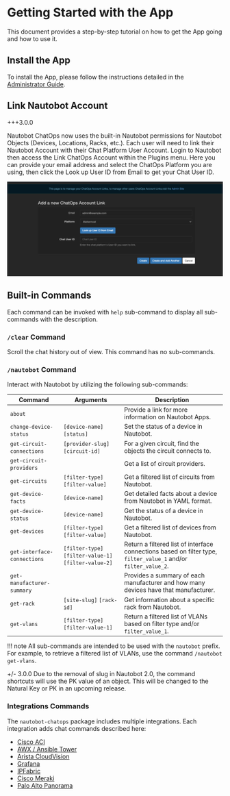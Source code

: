 # Getting Started with the App

This document provides a step-by-step tutorial on how to get the App going and how to use it.

## Install the App

To install the App, please follow the instructions detailed in the [Administrator Guide](../admin/install.md).

## Link Nautobot Account

+++3.0.0

Nautobot ChatOps now uses the built-in Nautobot permissions for Nautobot Objects (Devices, Locations, Racks, etc.). Each user will need to link their Nautobot Account with their Chat Platform User Account. Login to Nautobot then access the Link ChatOps Account within the Plugins menu. Here you can provide your email address and select the ChatOps Platform you are using, then click the Look up User ID from Email to get your Chat User ID.

![Link Accounts](../images/account_link.png)

## Built-in Commands

Each command can be invoked with `help` sub-command to display all sub-commands with the description.

### `/clear` Command

Scroll the chat history out of view. This command has no sub-commands.

### `/nautobot` Command

Interact with Nautobot by utilizing the following sub-commands:

| Command | Arguments | Description |
| ------- | --------- | ----------- |
| `about` || Provide a link for more information on Nautobot Apps. |
| `change-device-status` | `[device-name]` `[status]` | Set the status of a device in Nautobot. |
| `get-circuit-connections` | `[provider-slug]` `[circuit-id]` | For a given circuit, find the objects the circuit connects to. |
| `get-circuit-providers` || Get a list of circuit providers. |
| `get-circuits` | `[filter-type]` `[filter-value]` | Get a filtered list of circuits from Nautobot. |
| `get-device-facts` | `[device-name]` | Get detailed facts about a device from Nautobot in YAML format. |
| `get-device-status` | `[device-name]` | Get the status of a device in Nautobot. |
| `get-devices` | `[filter-type]` `[filter-value]` | Get a filtered list of devices from Nautobot. |
| `get-interface-connections` | `[filter-type]` `[filter-value-1]` `[filter-value-2]` | Return a filtered list of interface connections based on filter type, `filter_value_1` and/or `filter_value_2`. |
| `get-manufacturer-summary` || Provides a summary of each manufacturer and how many devices have that manufacturer. |
| `get-rack` | `[site-slug]` `[rack-id]` | Get information about a specific rack from Nautobot. |
| `get-vlans` | `[filter-type]` `[filter-value-1]` | Return a filtered list of VLANs based on filter type and/or `filter_value_1`. |

!!! note
    All sub-commands are intended to be used with the `nautobot` prefix. For example, to retrieve a filtered list of VLANs, use the command `/nautobot get-vlans`.

+/- 3.0.0
    Due to the removal of slug in Nautobot 2.0, the command shortcuts will use the PK value of an object. This will be
    changed to the Natural Key or PK in an upcoming release.

### Integrations Commands

The `nautobot-chatops` package includes multiple integrations. Each integration adds chat commands described here:

- [Cisco ACI](./integrations/aci.md)
- [AWX / Ansible Tower](./integrations/ansible.md)
- [Arista CloudVision](./integrations/aristacv.md)
- [Grafana](./integrations/grafana.md)
- [IPFabric](./integrations/ipfabric.md)
- [Cisco Meraki](./integrations/meraki.md)
- [Palo Alto Panorama](./integrations/panorama.md)
